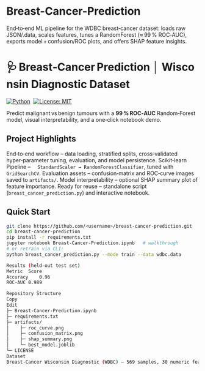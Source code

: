 # Breast-Cancer-Prediction
End‑to‑end ML pipeline for the WDBC breast‑cancer dataset: loads raw JSON/.data, scales features, tunes a RandomForest (≈ 99 % ROC‑AUC), exports model + confusion/ROC plots, and offers SHAP feature insights.
<!-- Title & Badges -->
# 🩺 Breast‑Cancer Prediction │ Wisconsin Diagnostic Dataset  
[![Python](https://img.shields.io/badge/Python-3.9+-blue)](https://python.org) 
[![License: MIT](https://img.shields.io/badge/License-MIT-yellow.svg)](LICENSE)

Predict malignant vs benign tumours with a **99 % ROC‑AUC** Random‑Forest model, visual interpretability, and a one‑click notebook demo.


## Project Highlights
End‑to‑end workflow         –    data loading, stratified splits, cross‑validated hyper‑parameter tuning, evaluation, and model persistence.
Scikit‑learn Pipeline       – `  StandardScaler → RandomForestClassifier`, tuned with `GridSearchCV`.
Evaluation assets           –    confusion‑matrix and ROC‑curve images saved to `artifacts/`.
Model interpretability      –    optional SHAP summary plot of feature importance.
Ready for reuse             –    standalone script (`breast_cancer_prediction.py`) and interactive notebook.

## Quick Start
```bash
git clone https://github.com/<username>/breast-cancer-prediction.git
cd breast-cancer-prediction
pip install -r requirements.txt
jupyter notebook Breast‑Cancer‑Prediction.ipynb   # walkthrough
# or retrain via CLI:
python breast_cancer_prediction.py --mode train --data wdbc.data

Results (held‑out test set)
Metric	Score
Accuracy	0.96
ROC‑AUC	0.989

Repository Structure
Copy
Edit
├─ Breast‑Cancer‑Prediction.ipynb
├─ requirements.txt
├─ artifacts/
│    ├─ roc_curve.png
│    ├─ confusion_matrix.png
│    ├─ shap_summary.png
│    └─ best_model.joblib
└─ LICENSE
Dataset
Breast‑Cancer Wisconsin Diagnostic (WDBC) – 569 samples, 30 numeric features. Source: UCI Machine Learning Repository.
